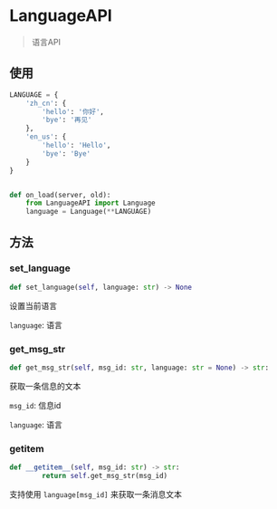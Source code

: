 # LanguageAPI

> 语言API

## 使用

```python
LANGUAGE = {
    'zh_cn': {
        'hello': '你好',
        'bye': '再见'
    },
    'en_us': {
        'hello': 'Hello',
        'bye': 'Bye'
    }
}


def on_load(server, old):
    from LanguageAPI import Language
    language = Language(**LANGUAGE)
```

## 方法

### set_language

```python
def set_language(self, language: str) -> None
```

设置当前语言

`language`: 语言

### get_msg_str

```python
def get_msg_str(self, msg_id: str, language: str = None) -> str:
```

获取一条信息的文本

`msg_id`: 信息id

`language`: 语言

### __getitem__

```python
def __getitem__(self, msg_id: str) -> str:
        return self.get_msg_str(msg_id)
```

支持使用 `language[msg_id]` 来获取一条消息文本

